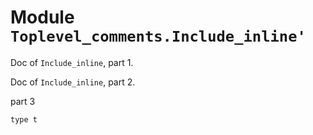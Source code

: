 
# Module `Toplevel_comments.Include_inline'`

Doc of `Include_inline`, part 1\.

Doc of `Include_inline`, part 2\.

part 3

```
type t
```